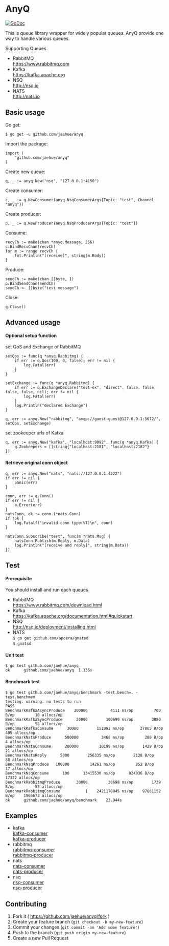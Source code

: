 # AnyQ
[![GoDoc](https://godoc.org/github.com/jaehue/anyq?status.svg)](https://godoc.org/github.com/jaehue/anyq)


This is queue library wrapper for widely popular queues.
AnyQ provide one way to handle various queues.

Supporting Queues
- RabbitMQ  
  https://www.rabbitmq.com
- Kafka  
  https://kafka.apache.org
- NSQ  
  http://nsq.io
- NATS  
  http://nats.io

## Basic usage

Go get:

```
$ go get -u github.com/jaehue/anyq
```

Import the package:

```
import (
	"github.com/jaehue/anyq"
)
```

Create new queue:

```
q, _ := anyq.New("nsq", "127.0.0.1:4150")
```

Create consumer:

```
c, _ := q.NewConsumer(anyq.NsqConsumerArgs{Topic: "test", Channel: "anyq"})
```

Create producer:

```
p, _ := q.NewProducer(anyq.NsqProducerArgs{Topic: "test"})
```

Consume:

```
recvCh := make(chan *anyq.Message, 256)
c.BindRecvChan(recvCh)
for m := range recvCh {
	fmt.Println("[receive]", string(m.Body))
}
```

Produce:

```
sendCh := make(chan []byte, 1)
p.BindSendChan(sendCh)
sendCh <- []byte("test message")
```

Close:
```
q.Close()
```

## Advanced usage

#### Optional setup function

set QoS and Exchange of RabbitMQ

```
setQos := func(q *anyq.Rabbitmq) {
	if err := q.Qos(100, 0, false); err != nil {
		log.Fatal(err)
	}
}

setExchange := func(q *anyq.Rabbitmq) {
	if err := q.ExchangeDeclare("test-ex", "direct", false, false, false, false, nil); err != nil {
		log.Fatal(err)
	}
	log.Println("declared Exchange")
}

q, err := anyq.New("rabbitmq", "amqp://guest:guest@127.0.0.1:5672/", setQos, setExchange)
```

set zookeeper urls of Kafka

```
q, err := anyq.New("kafka", "localhost:9092", func(q *anyq.Kafka) {
	q.Zookeepers = []string{"localhost:2181", "localhost:2182"}
})
```

#### Retrieve original conn object

```
q, err := anyq.New("nats", "nats://127.0.0.1:4222")
if err != nil {
	panic(err)
}

conn, err := q.Conn()
if err != nil {
	b.Error(err)
}
natsConn, ok := conn.(*nats.Conn)
if !ok {
	log.Fatalf("invalid conn type(%T)\n", conn)
}

natsConn.Subscribe("test", func(m *nats.Msg) {
	natsConn.Publish(m.Reply, m.Data)
	log.Println("[receive and reply]", string(m.Data))
})
```

## Test

#### Prerequisite

You should install and run each queues

- RabbitMQ  
https://www.rabbitmq.com/download.html
- Kafka  
https://kafka.apache.org/documentation.html#quickstart
- NSQ  
http://nsq.io/deployment/installing.html
- NATS  
`$ go get github.com/apcera/gnatsd`  
`$ gnatsd`

#### Unit test

```
$ go test github.com/jaehue/anyq
ok  	github.com/jaehue/anyq	1.136s
```

#### Benchmark test

```
$ go test github.com/jaehue/anyq/benchmark -test.bench=. -test.benchmem
testing: warning: no tests to run
PASS
BenchmarkKafkaAsyncProduce	  300000	      4111 ns/op	     700 B/op	      10 allocs/op
BenchmarkKafkaSyncProduce	   20000	    100699 ns/op	    3080 B/op	      58 allocs/op
BenchmarkKafkaConsume	   30000	    151092 ns/op	   27805 B/op	     405 allocs/op
BenchmarkNatsProduce	  500000	      3468 ns/op	     280 B/op	       4 allocs/op
BenchmarkNatsConsume	  200000	     10199 ns/op	    1429 B/op	      21 allocs/op
BenchmarkNatsReply	    5000	    256335 ns/op	    2128 B/op	      88 allocs/op
BenchmarkNsqProduce	  100000	     14261 ns/op	     852 B/op	      17 allocs/op
BenchmarkNsqConsume	     100	  13415530 ns/op	  824936 B/op	   17322 allocs/op
BenchmarkRabbitmqProduce	   30000	     38698 ns/op	    1739 B/op	      53 allocs/op
BenchmarkRabbitmqConsume	       1	2421170045 ns/op	97861152 B/op	 1966673 allocs/op
ok  	github.com/jaehue/anyq/benchmark	23.944s
```

## Examples

- kafka  
  [kafka-consumer](https://github.com/jaehue/anyq/tree/master/example/kafka-consumer)  
  [kafka-producer](https://github.com/jaehue/anyq/tree/master/example/kafka-producer)  
- rabbitmq  
  [rabbitmq-consumer](https://github.com/jaehue/anyq/tree/master/example/rabbitmq-consumer)  
  [rabbitmq-producer](https://github.com/jaehue/anyq/tree/master/example/rabbitmq-producer)  
- nats  
  [nats-consumer](https://github.com/jaehue/anyq/tree/master/example/nats-consumer)  
  [nats-producer](https://github.com/jaehue/anyq/tree/master/example/nats-producer)  
- nsq  
  [nsq-consumer](https://github.com/jaehue/anyq/tree/master/example/nsq-consumer)  
  [nsq-producer](https://github.com/jaehue/anyq/tree/master/example/nsq-producer)  

## Contributing

  1. Fork it ( https://github.com/jaehue/anyq/fork )
  2. Create your feature branch (`git checkout -b my-new-feature`)
  3. Commit your changes (`git commit -am 'Add some feature'`)
  4. Push to the branch (`git push origin my-new-feature`)
  5. Create a new Pull Request
